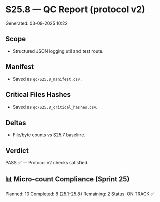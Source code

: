 # S25.8 — QC Report (protocol v2)
Generated: 03-09-2025 10:22

## Scope
- Structured JSON logging util and test route.

## Manifest
- Saved as `qc/S25.8_manifest.csv`.

## Critical Files Hashes
- Saved as `qc/S25.8_critical_hashes.csv`.

## Deltas
- File/byte counts vs S25.7 baseline.

## Verdict
PASS ✅ — Protocol v2 checks satisfied.

## 📊 Micro-count Compliance (Sprint 25)
Planned: 10
Completed: 8 (25.1–25.8)
Remaining: 2
Status: ON TRACK ✅
